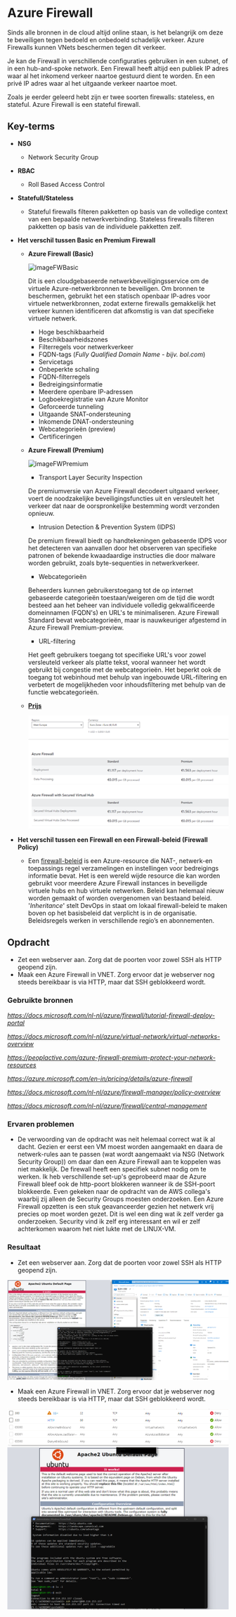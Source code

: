 # **Azure Firewall**

Sinds alle bronnen in de cloud altijd online staan, is het belangrijk om deze te beveiligen tegen bedoeld en onbedoeld schadelijk verkeer. Azure Firewalls kunnen VNets beschermen tegen dit verkeer.

Je kan de Firewall in verschillende configuraties gebruiken in een subnet, of in een hub-and-spoke network. Een Firewall heeft altijd een publiek IP adres waar al het inkomend verkeer naartoe gestuurd dient te worden. En een privé IP adres waar al het uitgaande verkeer naartoe moet.

Zoals je eerder geleerd hebt zijn er twee soorten firewalls: stateless, en stateful. Azure Firewall is een stateful firewall. 

## **Key-terms**

- **NSG**
    
    - Network Security Group

- **RBAC**
    
    - Roll Based Access Control

- **Statefull/Stateless**
    
    - Stateful firewalls filteren pakketten op basis van de volledige context van een bepaalde netwerkverbinding.
    Stateless firewalls filteren pakketten op basis van de individuele pakketten zelf.

- **Het verschil tussen Basic en Premium Firewall**

    - **Azure Firewall (Basic)**

        ![imageFWBasic](https://docs.microsoft.com/nl-nl/azure/firewall/media/overview/firewall-standard.png)

        Dit is een cloudgebaseerde netwerkbeveiligingsservice om de virtuele Azure-netwerkbronnen te beveiligen. Om bronnen te beschermen, gebruikt het een statisch openbaar IP-adres voor virtuele netwerkbronnen, zodat externe firewalls gemakkelijk het verkeer kunnen identificeren dat afkomstig is van dat specifieke virtuele netwerk.

        - Hoge beschikbaarheid
        - Beschikbaarheidszones
        - Filterregels voor netwerkverkeer
        - FQDN-tags (*Fully Qualified Domain Name - bijv. bol.com*)
        - Servicetags
        - Onbeperkte schaling
        - FQDN-filterregels
        - Bedreigingsinformatie
        - Meerdere openbare IP-adressen
        - Logboekregistratie van Azure Monitor
        - Geforceerde tunneling
        - Uitgaande SNAT-ondersteuning
        - Inkomende DNAT-ondersteuning
        - Webcategorieën (preview)
        - Certificeringen

       

    -  **Azure Firewall (Premium)**

        ![imageFWPremium](https://docs.microsoft.com/nl-nl/azure/firewall/media/overview/firewall-premium.png)
 
        - Transport Layer Security Inspection
        
         De premiumversie van Azure Firewall decodeert uitgaand verkeer, voert de noodzakelijke beveiligingsfuncties uit en versleutelt het verkeer dat naar de oorspronkelijke bestemming wordt verzonden opnieuw.

        - Intrusion Detection & Prevention System (IDPS)
        
        De premium firewall biedt op handtekeningen gebaseerde IDPS voor het detecteren van aanvallen door het observeren van specifieke patronen of bekende kwaadaardige instructies die door malware worden gebruikt, zoals byte-sequenties in netwerkverkeer.

        - Webcategorieën
        
        Beheerders kunnen gebruikerstoegang tot de op internet gebaseerde categorieën toestaan/weigeren om de tijd die wordt besteed aan het beheer van individuele volledig gekwalificeerde domeinnamen (FQDN's) en URL's te minimaliseren. Azure Firewall Standard bevat webcategorieën, maar is nauwkeuriger afgestemd in Azure Firewall Premium-preview.

        - URL-filtering
        
        Het geeft gebruikers toegang tot specifieke URL's voor zowel versleuteld verkeer als platte tekst, vooral wanneer het wordt gebruikt bij congestie met de webcategorieën. Het beperkt ook de toegang tot webinhoud met behulp van ingebouwde URL-filtering en verbetert de mogelijkheden voor inhoudsfiltering met behulp van de functie webcategorieën.

    - [**Prijs**](https://azure.microsoft.com/nl-nl/pricing/details/azure-firewall)

        ![screenshot Desktop](../00_includes/AZ/AZ09_02.png)

- **Het verschil tussen een Firewall en een Firewall-beleid (Firewall Policy)**

    - Een [firewall-beleid](https://docs.microsoft.com/en-us/azure/firewall/central-management#firewall-policy) is een Azure-resource die NAT-, netwerk-en toepassings regel verzamelingen en instellingen voor bedreigings informatie bevat. Het is een wereld wijde resource die kan worden gebruikt voor meerdere Azure Firewall instances in beveiligde virtuele hubs en hub virtuele netwerken. Beleid kan helemaal nieuw worden gemaakt of worden overgenomen van bestaand beleid. '*Inheritance*' stelt DevOps in staat om lokaal firewall-beleid te maken boven op het basisbeleid dat verplicht is in de organisatie. Beleidsregels werken in verschillende regio’s en abonnementen.

## **Opdracht**

- Zet een webserver aan. Zorg dat de poorten voor zowel SSH als HTTP geopend zijn.
- Maak een Azure Firewall in VNET. Zorg ervoor dat je webserver nog steeds bereikbaar is via HTTP, maar dat SSH geblokkeerd wordt.

### **Gebruikte bronnen**

*<https://docs.microsoft.com/nl-nl/azure/firewall/tutorial-firewall-deploy-portal>*

*<https://docs.microsoft.com/nl-nl/azure/virtual-network/virtual-networks-overview>*

*<https://peoplactive.com/azure-firewall-premium-protect-your-network-resources>*

*<https://azure.microsoft.com/en-in/pricing/details/azure-firewall>*

*<https://docs.microsoft.com/nl-nl/azure/firewall-manager/policy-overview>*

*<https://docs.microsoft.com/nl-nl/azure/firewall/central-management>*

### **Ervaren problemen**

- De verwoording van de opdracht was neit helemaal correct wat ik al dacht. Gezien er eerst een VM moest worden aangemaakt en daara de netwerk-rules aan te passen (wat wordt aangemaakt via NSG (Network Security Group)) om daar dan een Azure Firewall aan te koppelen was niet makkelijk. De firewall heeft een specifiek subnet nodig om te werken. Ik heb verschillende set-up's geprobeerd maar de Azure Firewall bleef ook de http-poort blokkeren wanneer ik de SSH-poort blokkeerde. Even gekeken naar de opdracht van de AWS collega's waarbij zij alleen de Security Groups moesten onderzoeken. Een Azure Firewall opzetten is een stuk geavanceerder gezien het netwerk vrij precies op moet worden gezet. Dit is wel een ding wat ik zelf verder ga onderzoeken. Security vind ik zelf erg interessant en wil er zelf achterkomen waarom het niet lukte met de LINUX-VM.

### **Resultaat**

- Zet een webserver aan. Zorg dat de poorten voor zowel SSH als HTTP geopend zijn.

![screenshot Desktop](../00_includes/AZ/AZ09_05.png)

- Maak een Azure Firewall in VNET. Zorg ervoor dat je webserver nog steeds bereikbaar is via HTTP, maar dat SSH geblokkeerd wordt.

![screenshot Desktop](../00_includes/AZ/AZ09_06.png)
![screenshot Desktop](../00_includes/AZ/AZ09_07.png)
